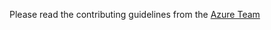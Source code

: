 Please read the contributing guidelines from the [Azure Team](https://azure.microsoft.com/blog/simple-contribution-to-azure-documentation-and-sdk/)